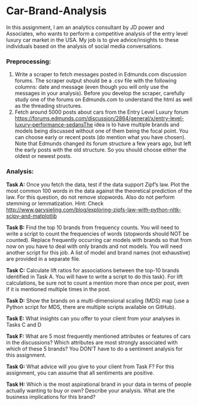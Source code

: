 # Car-Brand-Analysis
In this assignment, I am an analytics consultant by JD power and Associates, who wants to perform a competitive analysis of the entry level luxury car market in the USA. My job is to give advice/insights to these individuals based on the analysis of social media conversations. 

### Preprocessing:
1. Write a scraper to fetch messages posted in Edmunds.com discussion forums. The scraper output should be a .csv file with the following columns: date and message (even though you will only use the messages in your analysis). Before you develop the scraper, carefully study one of the forums on Edmunds.com to understand the html as well as the threading structures. 
2. Fetch around 5000 posts about cars from the Entry Level Luxury forum https://forums.edmunds.com/discussion/2864/general/x/entry-level-luxury-performance-sedansThe idea is to have multiple brands and models being discussed without one of them being the focal point. You can choose early or recent posts (do mention what you have chosen). Note that Edmunds changed its forum structure a few years ago, but left the early posts with the old structure. So you should choose either the oldest or newest posts. 

### Analysis:
**Task A:** Once you fetch the data, test if the data support Zipf’s law. Plot the most common 100 words in the data against the theoretical prediction of the law. For this question, do not remove stopwords. Also do not perform stemming or lemmatization. Hint: Check http://www.garysieling.com/blog/exploring-zipfs-law-with-python-nltk-scipy-and-matplotlib 

**Task B:** Find the top 10 brands from frequency counts. You will need to write a script to count the frequencies of words (stopwords should NOT be counted). Replace frequently occurring car models with brands so that from now on you have to deal with only brands and not models. You will need another script for this job. A list of model and brand names (not exhaustive) are provided in a separate file.  

**Task C:** Calculate lift ratios for associations between the top-10 brands identified in Task A. You will have to write a script to do this task). For lift calculations, be sure not to count a mention more than once per post, even if it is mentioned multiple times in the post.

**Task D:** Show the brands on a multi-dimensional scaling (MDS) map (use a Python script for MDS, there are multiple scripts available on GitHub). 

**Task E:** What insights can you offer to your client from your analyses in Tasks C and D 

**Task F:** What are 5 most frequently mentioned attributes or features of cars in the discussions? Which attributes are most strongly associated with which of these 5 brands? You DON’T have to do a sentiment analysis for this assignment.

**Task G:** What advice will you give to your client from Task F? For this assignment, you can assume that all sentiments are positive. 

**Task H:** Which is the most aspirational brand in your data in terms of people actually wanting to buy or own? Describe your analysis. What are the business implications for this brand?
